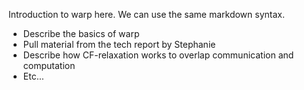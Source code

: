 Introduction to warp here.  We can use the same markdown syntax.
- Describe the basics of warp
- Pull material from the tech report by Stephanie
- Describe how CF-relaxation works to overlap communication and computation
- Etc...

